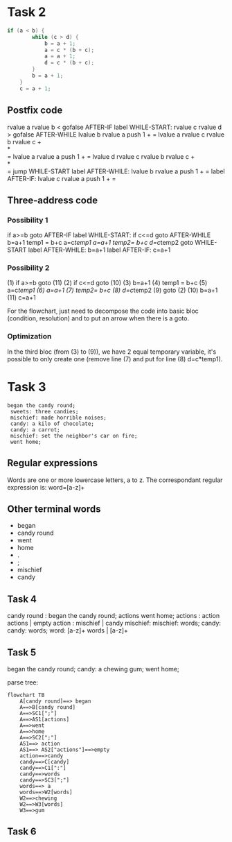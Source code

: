 # Task 2

```C
if (a < b) {
        while (c > d) {
            b = a + 1;
            a = c * (b + c);
            a = a + 1;
            d = c * (b + c);
        }
        b = a + 1;
    }
    c = a + 1;
```

## Postfix code

rvalue a
rvalue b
<
gofalse AFTER-IF
label WHILE-START:
rvalue c
rvalue d
\>
gofalse AFTER-WHILE
lvalue b
rvalue a
push 1
\+
\=
lvalue a
rvalue c
rvalue b
rvalue c
\+  
\*  
\=
lvalue a
rvalue a
push 1
\+
\=
lvalue d
rvalue c
rvalue b
rvalue c
\+  
\*  
\=
jump WHILE-START
label AFTER-WHILE:
lvalue b
rvalue a
push 1
\+
\=
label AFTER-IF:
lvalue c
rvalue a
push 1
\+
\=

## Three-address code

### Possibility 1

if a>=b goto AFTER-IF
label WHILE-START:
if c<=d goto AFTER-WHILE
b=a+1
temp1 = b+c
a=c*temp1
a=a+1
temp2= b+c
d=c*temp2
goto WHILE-START
label AFTER-WHILE:
b=a+1
label AFTER-IF:
c=a+1

### Possibility 2

(1) if a>=b goto (11)
(2) if c<=d goto (10)
(3) b=a+1
(4) temp1 = b+c
(5) a=c*temp1
(6) a=a+1
(7) temp2= b+c
(8) d=c*temp2
(9) goto (2)
(10) b=a+1
(11) c=a+1

For the flowchart, just need to decompose the code into basic bloc (condition, resolution) and to put an arrow when there is a goto.

### Optimization

In the third bloc (from (3) to (9)), we have 2 equal temporary variable, it's possible to only create one (remove line (7) and put for line (8) d=c\*temp1).

# Task 3

```
began the candy round;
 sweets: three candies;
 mischief: made horrible noises;
 candy: a kilo of chocolate;
 candy: a carrot;
 mischief: set the neighbor's car on fire;
 went home;
```

## Regular expressions

Words are one or more lowercase letters, a to z.
The correspondant regular expression is:
word=[a-z]+

## Other terminal words

-   began
-   candy round
-   went
-   home
-   .
-   ;
-   mischief
-   candy

## Task 4

candy round : began the candy round; actions went home;
actions : action actions | empty
action : mischief | candy
mischief: mischief: words;
candy: candy: words;
word: [a-z]+ words | [a-z]+

## Task 5

began the candy round;
candy: a chewing gum;
went home;

parse tree:

```mermaid
flowchart TB
    A[candy round]==> began
    A==>B[candy round]
    A==>SC1[";"]
    A==>AS1[actions]
    A==>went
    A==>home
    A==>SC2[";"]
    AS1==> action
    AS1==> AS2["actions"]==>empty
    action==>candy
    candy==>C[candy]
    candy==>C1[":"]
    candy==>words
    candy==>SC3[";"]
    words==> a
    words==>W2[words]
    W2==>chewing
    W2==>W3[words]
    W3==>gum
```

## Task 6

```C

```
